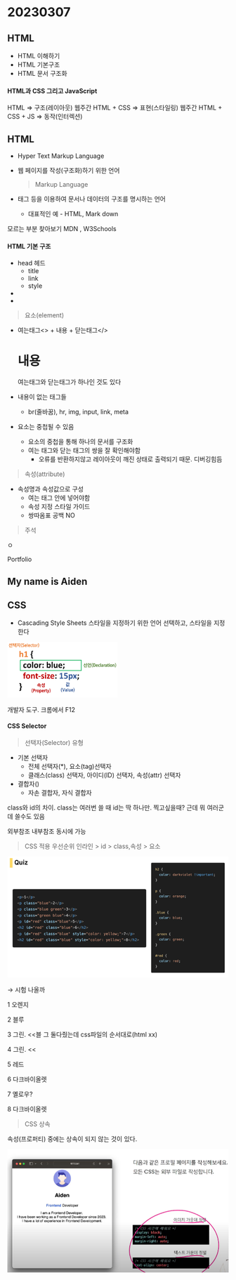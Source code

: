 # 20230307

## HTML

- HTML 이해하기
- HTML 기본구조
- HTML 문서 구조화

#### HTML과 CSS 그리고 JavaScript

HTML => 구조(레이아웃) 웹주간
HTML + CSS => 표현(스타일링) 웹주간
HTML + CSS + JS => 동작(인터렉션)

## HTML

- Hyper Text Markup Language

- 웹 페이지를 작성(구조화)하기 위한 언어
  
  > Markup Language

- 태그 등을 이용하여 문서나 데이터의 구조를 명시하는 언어
  
  - 대표적인 예 - HTML, Mark down

모르는 부분 찾아보기
MDN , W3Schools

#### HTML 기본 구조

- head 헤드
  - title
  - link
  - style
- 
- 

> 요소(element)

- 여는태그<> + 내용 +  닫는태그</>
  
  <h1>내용</h1>
  여는태그와 닫는태그가 하나인 것도 있다 <Tag   />

- 내용이 없는 태그들
  
  - br(줄바꿈), hr, img, input, link, meta

- 요소는 중첩될 수 있음
  
  - 요소의 중첩을 통해 하나의 문서를 구조화
  - 여는 태그와 닫는 태그의 쌍을 잘 확인해야함
    - 오류를 반환하지않고 레이아웃이 깨진 상태로 출력되기 때문. 디버깅힘듬

> 속성(attribute)

- 속성명과 속성값으로 구성
  - 여는 태그 안에 넣어야함
  - 속성 지정 스타일 가이드
  - 쌍따옴표 공백 NO

> 주석

<!-- 내용 -->

ㅇ

<!DO

<h1>

Portfolio</h1>

<h2>My name is Aiden</h2>
<div>

## CSS

- Cascading Style Sheets
  스타일을 지정하기 위한 언어
  선택하고, 스타일을 지정한다

<img src="HTMLassets/2023-03-07-10-19-47-image.png" title="" alt="" width="251">

개발자 도구. 크롬에서 F12 

#### CSS Selector

> 선택자(Selector) 유형

- 기본 선택자
  - 전체 선택자(*), 요소(tag)선택자
  - 클래스(class) 선택자, 아이디(ID) 선택자, 속성(attr) 선택자
- 결합자()
  - 자손 결합자, 자식 결합자

class와 id의 차이.
class는 여러번 쓸 때
id는 딱 하나만. 찍고싶을때? 근데 뭐 여러군데 쓸수도 있음

외부참조 내부참조 동시에 가능

> CSS 적용 우선순위
> 인라인 > id > class,속성 > 요소

<img title="" src="HTMLassets/2023-03-07-10-44-27-image.png" alt="" width="564">

→ 시험 나올까

1 오렌지

2 블루

3 그린. <<블 그 둘다줬는데 css파일의 순서대로(html xx)

4 그린. <<

5 레드

6 다크바이올렛

7  옐로우?

8 다크바이올렛

> CSS 상속

속성(프로퍼티) 중에는 상속이 되지 않는 것이 있다.

![](HTMLassets/2023-03-07-11-00-41-image.png)
